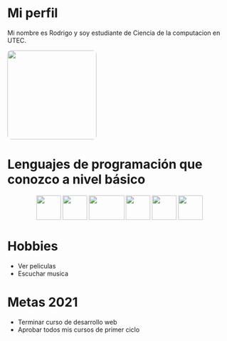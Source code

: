 # Mi perfil

Mi nombre es Rodrigo y soy estudiante de Ciencia de la computacion en UTEC.

<img style="width:200px;height:200px;border-radius:8px;" src="https://cs.utec.edu.pe/assets/img/CS-UTEC-Logo.jpeg"/>

# Lenguajes de programación que conozco a nivel básico
<p  align="center">
<img src="https://cdn.icon-icons.com/icons2/1508/PNG/512/python_104451.png" style="width:55px;height:55px;"/> <img src="https://upload.wikimedia.org/wikipedia/commons/thumb/9/99/Unofficial_JavaScript_logo_2.svg/490px-Unofficial_JavaScript_logo_2.svg.png" style="width:55px;height:55px;"> <img src="https://1000marcas.net/wp-content/uploads/2021/02/CSS-Logo.png" style="width:80px;height:55px;"> <img src="https://upload.wikimedia.org/wikipedia/commons/thumb/6/61/HTML5_logo_and_wordmark.svg/460px-HTML5_logo_and_wordmark.svg.png" style="width:55px;height:55px;"> <img src="https://upload.wikimedia.org/wikipedia/commons/thumb/1/18/ISO_C%2B%2B_Logo.svg/911px-ISO_C%2B%2B_Logo.svg.png" style="width:55px;height:55px;"> <img src="https://blog.desafiolatam.com/wp-content/uploads/2018/05/swift-logo.png" style="width:55px;height:55px;">
</p>

# Hobbies
* Ver peliculas
* Escuchar musica

# Metas 2021
* Terminar curso de desarrollo web
* Aprobar todos mis cursos de primer ciclo